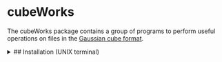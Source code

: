 # cubeWorks

The cubeWorks package contains a group of programs to perform useful operations on files in the [Gaussian cube format](https://paulbourke.net/dataformats/cube/). 

<details>
  <summary>## Installation (UNIX terminal)</summary>

- Download and unzip the source code
- Enter the cubeWorks directory
- type `make` to compile all programs
- type `make noFT` to compile all programs other than cubeFilter
    - (cubeFilter relies on single-precision version of [FFTW3](www.fftw.org) library)
- add cubeWorks/bin to your $PATH, copy contents of cubeWorks/bin

</details>
